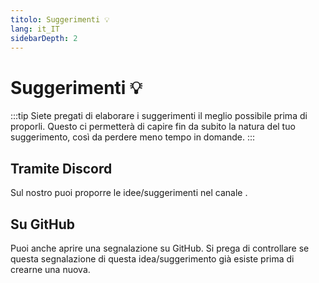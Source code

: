 ```yaml
---
titolo: Suggerimenti 💡
lang: it_IT
sidebarDepth: 2
---
```


# Suggerimenti :bulb:
:::tip
Siete pregati di elaborare i suggerimenti il meglio possibile prima di proporli. Questo ci permetterà di capire fin da subito la natura del tuo suggerimento, così da perdere meno tempo in domande.
:::

## Tramite Discord
Sul nostro <discord/> puoi proporre le idee/suggerimenti nel canale <discord-channel channel="suggestions"/>.

## Su GitHub
Puoi anche aprire una segnalazione su <a :href="$theme.variables.github + '/issues'" target="_blank">GitHub</a>. Si prega di controllare se questa segnalazione di questa idea/suggerimento già esiste prima di crearne una nuova.
